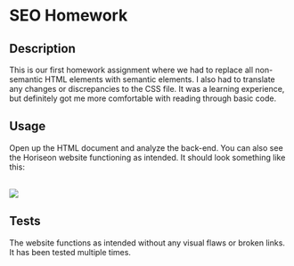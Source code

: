 <h1>SEO Homework</h1>

<h2>Description</h2>
    <p>
    This is our first homework assignment where we had to replace all non-semantic HTML elements with semantic elements. I also had to translate any changes or discrepancies to the CSS file. It was a learning experience, but definitely got me more comfortable with reading through basic code.
    </p>

<h2>Usage</h2>
    <p> 
    Open up the HTML document and analyze the back-end. You can also see the Horiseon website functioning as intended. It should look something like this:
    </p>
    <br>
    <img src="/Users/user/Desktop/classwork/SEO_homework/assets/images/Screen Shot 2020-10-17 at 10.07.23 AM.png">

<h2>Tests</h2>
    <p>
    The website functions as intended without any visual flaws or broken links. It has been tested multiple times.
    </p>